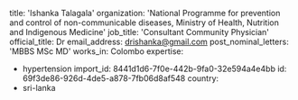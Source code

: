 title: 'Ishanka Talagala'
organization: 'National Programme for prevention and control of non-communicable diseases, Ministry of Health, Nutrition and Indigenous Medicine'
job_title: 'Consultant Community Physician'
official_title: Dr
email_address: drishanka@gmail.com
post_nominal_letters: 'MBBS MSc MD'
works_in: Colombo
expertise:
  - hypertension
import_id: 8441d1d6-7f0e-442b-9fa0-32e594a4e4bb
id: 69f3de86-926d-4de5-a878-7fb06d8af548
country:
  - sri-lanka
